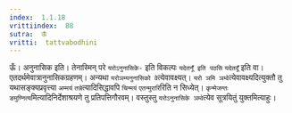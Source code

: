 ```yaml
---
index:  1.1.18
vrittiindex:  88
sutra:  ऊँ
vritti:  tattvabodhini 
---
```


ऊँ। अनुनासिक इति। तेनास्मिन् परे `यरोऽनुनासिके-` इति विकल्पः `यदेतनूँ इति पठसि` `यदेतदूँ` इति वा। एतदर्थमेवात्रानुनासिकग्रहणम्। अन्यथा `यरोञम्यनुनासिको वे`त्येवावक्ष्यत्। `यरो ञमि ञम्वे`त्येवावक्ष्यदित्युक्तौ तु यथासङ्क्यप्रवृत्त्या `अम्मयं` `तन्ने`त्यादिसिद्धावपि `चिन्मयं` `एतन्मुरारि`रिति न सिध्येत्। `कृन्मेजन्तः` `ङमुण्नित्य`मित्यादिनिर्देशाश्रयणे तु प्रतिपत्तिगौरवम्। वस्तुस्तु `यरोऽनुनासिके ञम्वे`त्येव सूत्रयितुं युक्तमित्याहुः।

